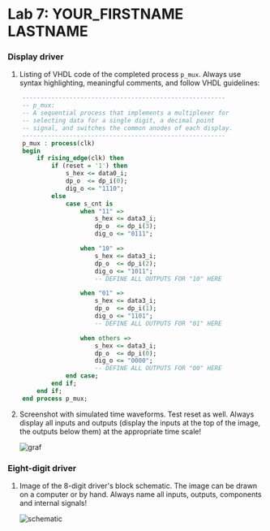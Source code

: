# Lab 7: YOUR_FIRSTNAME LASTNAME

### Display driver

1. Listing of VHDL code of the completed process `p_mux`. Always use syntax highlighting, meaningful comments, and follow VHDL guidelines:

```vhdl
    --------------------------------------------------------
    -- p_mux:
    -- A sequential process that implements a multiplexer for
    -- selecting data for a single digit, a decimal point 
    -- signal, and switches the common anodes of each display.
    --------------------------------------------------------
    p_mux : process(clk)
    begin
        if rising_edge(clk) then
            if (reset = '1') then
                s_hex <= data0_i;
                dp_o  <= dp_i(0);
                dig_o <= "1110";
            else
                case s_cnt is
                    when "11" =>
                        s_hex <= data3_i;
                        dp_o  <= dp_i(3);
                        dig_o <= "0111";

                    when "10" =>
                        s_hex <= data3_i;
                        dp_o  <= dp_i(2);
                        dig_o <= "1011";
                        -- DEFINE ALL OUTPUTS FOR "10" HERE

                    when "01" =>
                        s_hex <= data3_i;
                        dp_o  <= dp_i(1);
                        dig_o <= "1101";
                        -- DEFINE ALL OUTPUTS FOR "01" HERE

                    when others =>
                        s_hex <= data3_i;
                        dp_o  <= dp_i(0);
                        dig_o <= "0000";
                        -- DEFINE ALL OUTPUTS FOR "00" HERE
                end case;
            end if;
        end if;
    end process p_mux;
```

2. Screenshot with simulated time waveforms. Test reset as well. Always display all inputs and outputs (display the inputs at the top of the image, the outputs below them) at the appropriate time scale!

   ![graf](/images/graf1.PNG)

### Eight-digit driver

1. Image of the 8-digit driver's block schematic. The image can be drawn on a computer or by hand. Always name all inputs, outputs, components and internal signals!

   ![schematic](/images/8decimal.png)